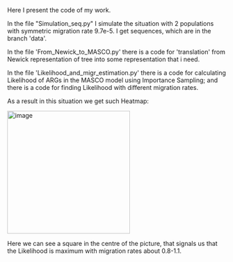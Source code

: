 Here I present the code of my work.

In the file "Simulation_seq.py" I simulate the situation with 2 populations with symmetric migration rate 9.7e-5. I get sequences, which are in the branch 'data'.

In the file 'From_Newick_to_MASCO.py' there is a code for 'translation' from Newick representation of tree into some representation that i need.

In the file 'Likelihood_and_migr_estimation.py' there is a code for calculating Likelihood of ARGs in the MASCO model using Importance Sampling; and there is a code
for finding Likelihood with different migration rates.

As a result in this situation we get such Heatmap:

<img width="282" alt="image" src="https://user-images.githubusercontent.com/82202781/172449998-122e2cdb-6bab-4904-9276-88ed3479a403.png">

Here we can see a square in the centre of the picture, that signals us that the Likelihood is maximum with migration rates about 0.8-1.1.
